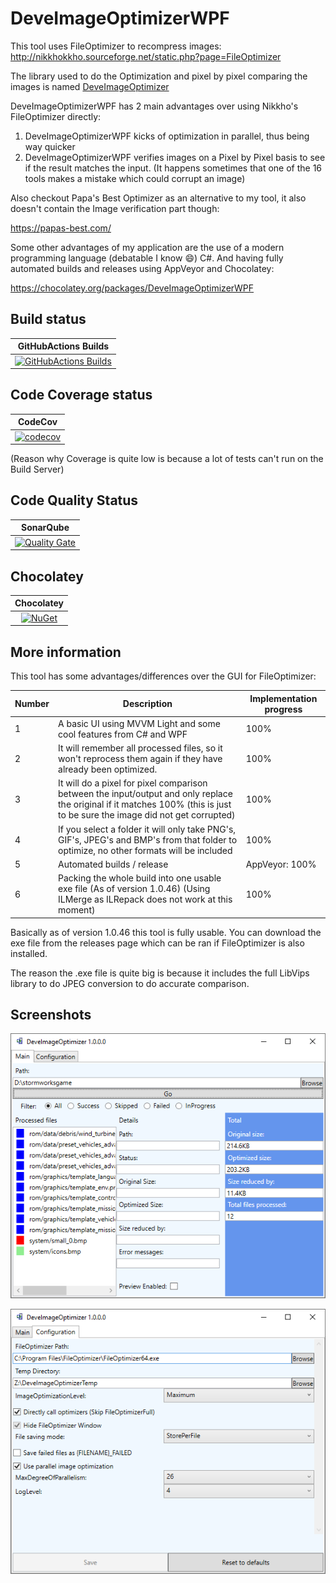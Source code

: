 # DeveImageOptimizerWPF
This tool uses FileOptimizer to recompress images: http://nikkhokkho.sourceforge.net/static.php?page=FileOptimizer

The library used to do the Optimization and pixel by pixel comparing the images is named 
[DeveImageOptimizer](https://github.com/devedse/DeveImageOptimizer)

DeveImageOptimizerWPF has 2 main advantages over using Nikkho's FileOptimizer directly:
1. DeveImageOptimizerWPF kicks of optimization in parallel, thus being way quicker
1. DeveImageOptimizerWPF verifies images on a Pixel by Pixel basis to see if the result matches the input. (It happens sometimes that one of the 16 tools makes a mistake which could corrupt an image)

Also checkout Papa's Best Optimizer as an alternative to my tool, it also doesn't contain the Image verification part though:

https://papas-best.com/

Some other advantages of my application are the use of a modern programming language (debatable I know :smile:) C#. And having fully automated builds and releases using AppVeyor and Chocolatey:

https://chocolatey.org/packages/DeveImageOptimizerWPF

## Build status

| GitHubActions Builds |
|:--------------------:|
| [![GitHubActions Builds](https://github.com/devedse/DeveImageOptimizerWPF/workflows/GitHubActionsBuilds/badge.svg)](https://github.com/devedse/DeveImageOptimizerWPF/actions/workflows/githubactionsbuilds.yml) |

## Code Coverage status

| CodeCov |
|:-------:|
| [![codecov](https://codecov.io/gh/devedse/DeveImageOptimizerWPF/branch/master/graph/badge.svg)](https://codecov.io/gh/devedse/DeveImageOptimizerWPF) |

(Reason why Coverage is quite low is because a lot of tests can't run on the Build Server)

## Code Quality Status

| SonarQube |
|:---------:|
| [![Quality Gate](https://sonarcloud.io/api/project_badges/measure?project=DeveImageOptimizerWPF&metric=alert_status)](https://sonarcloud.io/dashboard?id=DeveImageOptimizer) |

## Chocolatey

| Chocolatey |
|:-----:|
| [![NuGet](https://img.shields.io/chocolatey/v/deveimageoptimizerwpf)](https://community.chocolatey.org/packages/deveimageoptimizerwpf) |

## More information

This tool has some advantages/differences over the GUI for FileOptimizer:

| Number | Description | Implementation progress |
| --- | --- | --- |
| 1 | A basic UI using MVVM Light and some cool features from C# and WPF | 100% |
| 2 | It will remember all processed files, so it won't reprocess them again if they have already been optimized. | 100% |
| 3 | It will do a pixel for pixel comparison between the input/output and only replace the original if it matches 100% (this is just to be sure the image did not get corrupted) | 100% |
| 4 | If you select a folder it will only take PNG's, GIF's, JPEG's and BMP's from that folder to optimize, no other formats will be included | 100% |
| 5 | Automated builds / release | AppVeyor: 100% |
| 6 | Packing the whole build into one usable exe file (As of version 1.0.46) (Using ILMerge as ILRepack does not work at this moment) | 100% |

Basically as of version 1.0.46 this tool is fully usable. You can download the exe file from the releases page which can be ran if FileOptimizer is also installed.

The reason the .exe file is quite big is because it includes the full LibVips library to do JPEG conversion to do accurate comparison.

## Screenshots

![ScreenshotMain](ScreenshotMain.png)

![ScreenshotConfig](ScreenshotConfig.png)
